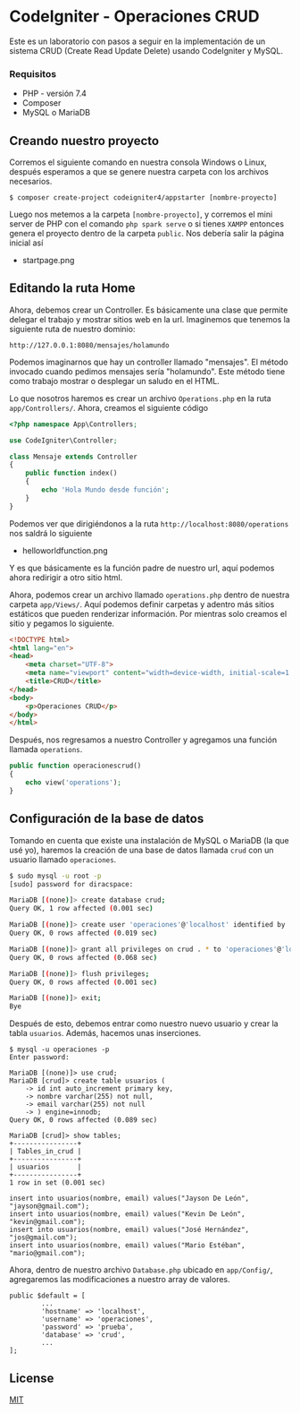 # CodeIgniter - Operaciones CRUD

Este es un laboratorio con pasos a seguir en la implementación de un sistema CRUD (Create Read Update Delete) usando CodeIgniter y MySQL.

### Requisitos

* PHP - versión 7.4
* Composer
* MySQL o MariaDB

## Creando nuestro proyecto
Corremos el siguiente comando en nuestra consola Windows o Linux, después esperamos a que se genere nuestra carpeta con los archivos necesarios.

```
$ composer create-project codeigniter4/appstarter [nombre-proyecto]
```

Luego nos metemos a la carpeta `[nombre-proyecto]`, y corremos el mini server de PHP con el comando `php spark serve` o si tienes `XAMPP` entonces genera el proyecto dentro de la carpeta `public`. Nos debería salir la página inicial así

 - startpage.png

## Editando la ruta Home

Ahora, debemos crear un Controller. Es básicamente una clase que permite delegar el trabajo y mostrar sitios web en la url. Imaginemos que tenemos la siguiente ruta de nuestro dominio: 

`http://127.0.0.1:8080/mensajes/holamundo`

Podemos imaginarnos que hay un controller llamado "mensajes". El método invocado cuando pedimos mensajes sería "holamundo". Este método tiene como trabajo mostrar o desplegar un saludo en el HTML.

Lo que nosotros haremos es crear un archivo `Operations.php` en la ruta `app/Controllers/`. Ahora, creamos el siguiente código

```php
<?php namespace App\Controllers;

use CodeIgniter\Controller;

class Mensaje extends Controller
{
    public function index()
    {
        echo 'Hola Mundo desde función';
    }
}
```
Podemos ver que dirigiéndonos a la ruta `http://localhost:8080/operations` nos saldrá lo siguiente

- helloworldfunction.png

Y es que básicamente es la función padre de nuestro url, aquí podemos ahora redirigir a otro sitio html.

Ahora, podemos crear un archivo llamado `operations.php` dentro de nuestra carpeta `app/Views/`. Aquí podemos definir carpetas y adentro más sitios estáticos que pueden renderizar información. Por mientras solo creamos el sitio y pegamos lo siguiente.

```html
<!DOCTYPE html>
<html lang="en">
<head>
    <meta charset="UTF-8">
    <meta name="viewport" content="width=device-width, initial-scale=1.0">
    <title>CRUD</title>
</head>
<body>
    <p>Operaciones CRUD</p>
</body>
</html>
```
Después, nos regresamos a nuestro Controller y agregamos una función llamada `operations`.

```php
public function operacionescrud()
{
    echo view('operations');
}
```

## Configuración de la base de datos

Tomando en cuenta que existe una instalación de MySQL o MariaDB (la que usé yo), haremos la creación de una base de datos llamada `crud` con un usuario llamado `operaciones`.

```bash
$ sudo mysql -u root -p
[sudo] password for diracspace: 

MariaDB [(none)]> create database crud;
Query OK, 1 row affected (0.001 sec)

MariaDB [(none)]> create user 'operaciones'@'localhost' identified by 'prueba';
Query OK, 0 rows affected (0.019 sec)

MariaDB [(none)]> grant all privileges on crud . * to 'operaciones'@'localhost';
Query OK, 0 rows affected (0.068 sec)

MariaDB [(none)]> flush privileges;
Query OK, 0 rows affected (0.001 sec)

MariaDB [(none)]> exit;
Bye
```
Después de esto, debemos entrar como nuestro nuevo usuario y crear la tabla `usuarios`. Además, hacemos unas inserciones.

```
$ mysql -u operaciones -p
Enter password: 

MariaDB [(none)]> use crud;
MariaDB [crud]> create table usuarios (
    -> id int auto_increment primary key,
    -> nombre varchar(255) not null,
    -> email varchar(255) not null
    -> ) engine=innodb;
Query OK, 0 rows affected (0.089 sec)

MariaDB [crud]> show tables;
+----------------+
| Tables_in_crud |
+----------------+
| usuarios       |
+----------------+
1 row in set (0.001 sec)

insert into usuarios(nombre, email) values("Jayson De León", "jayson@gmail.com");
insert into usuarios(nombre, email) values("Kevin De León", "kevin@gmail.com");
insert into usuarios(nombre, email) values("José Hernández", "jos@gmail.com");
insert into usuarios(nombre, email) values("Mario Estéban", "mario@gmail.com");
```
Ahora, dentro de nuestro archivo `Database.php` ubicado en `app/Config/`, agregaremos las modificaciones a nuestro array de valores.

```
public $default = [
		...
		'hostname' => 'localhost',
		'username' => 'operaciones',
		'password' => 'prueba',
		'database' => 'crud',
        ...
];
```

## License
[MIT](https://choosealicense.com/licenses/mit/)